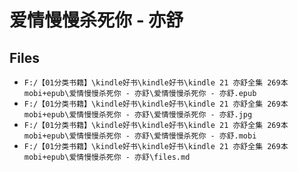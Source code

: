 # 爱情慢慢杀死你 - 亦舒

## Files

- `F:/【01分类书籍】\kindle好书\kindle好书\kindle 21 亦舒全集 269本 mobi+epub\爱情慢慢杀死你 - 亦舒\爱情慢慢杀死你 - 亦舒.epub`
- `F:/【01分类书籍】\kindle好书\kindle好书\kindle 21 亦舒全集 269本 mobi+epub\爱情慢慢杀死你 - 亦舒\爱情慢慢杀死你 - 亦舒.jpg`
- `F:/【01分类书籍】\kindle好书\kindle好书\kindle 21 亦舒全集 269本 mobi+epub\爱情慢慢杀死你 - 亦舒\爱情慢慢杀死你 - 亦舒.mobi`
- `F:/【01分类书籍】\kindle好书\kindle好书\kindle 21 亦舒全集 269本 mobi+epub\爱情慢慢杀死你 - 亦舒\files.md`
